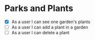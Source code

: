 # Parks and Plants
- [x] As a user I can see one garden's plants
- [ ] As a user I can add a plant in a garden
- [ ] As a user I can delete a plant
